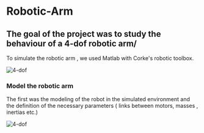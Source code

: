 # Robotic-Arm

## The goal of the project was to study the behaviour of a 4-dof robotic arm/

To simulate the robotic arm , we used Matlab with Corke's robotic toolbox. 

![4-dof](https://github.com/SergiosKar/Robotic-Arm/blob/master/images/4dof.PNG)

### Model the robotic arm
The first was the modeling of the robot in the simulated environment and the definition of 
the necessary parameters ( links between motors, masses , inertias etc.)

![4-dof](https://github.com/SergiosKar/Robotic-Arm/blob/master/images/robotic_toolbox.PNG)

